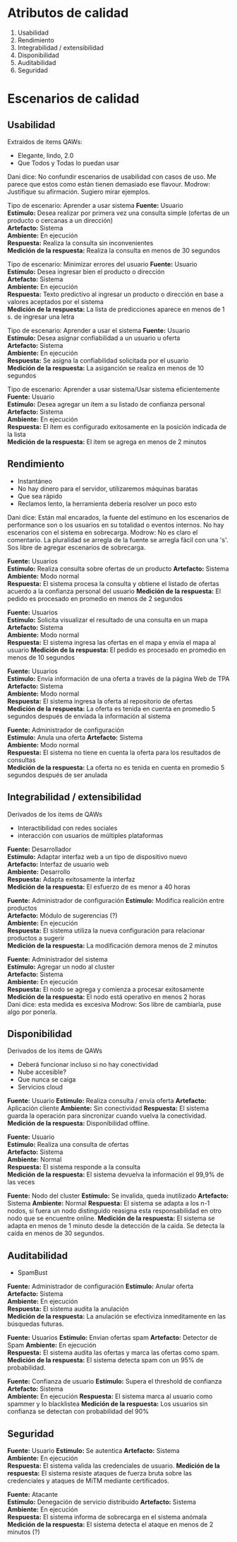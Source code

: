 Atributos de calidad
====================

1. Usabilidad
2. Rendimiento
3. Integrabilidad / extensibilidad
4. Disponibilidad
5. Auditabilidad
6. Seguridad

Escenarios de calidad
=====================

Usabilidad
----------
Extraidos de items QAWs:
* Elegante, lindo, 2.0
* Que Todos  y Todas lo puedan usar

Dani dice: No confundir escenarios de usabilidad con casos de uso. Me parece que estos como están tienen demasiado ese flavour.
Modrow: Justifique su afirmación. Sugiero mirar ejemplos.

Tipo de escenario: Aprender a usar sistema
**Fuente:** Usuario  
**Estímulo:** Desea realizar por primera vez una consulta simple (ofertas de un producto o cercanas a un dirección)  
**Artefacto:** Sistema  
**Ambiente:** En ejecución  
**Respuesta:** Realiza la consulta sin inconvenientes  
**Medición de la respuesta:** Realiza la consulta en menos de 30 segundos  

Tipo de escenario: Minimizar errores del usuario
**Fuente:** Usuario  
**Estímulo:** Desea ingresar bien el producto o dirección  
**Artefacto:** Sistema  
**Ambiente:** En ejecución  
**Respuesta:** Texto predictivo al ingresar un producto o dirección en base a valores aceptados por el sistema   
**Medición de la respuesta:** La lista de predicciones aparece en menos de 1 s. de ingresar una letra  

Tipo de escenario: Aprender a usar el sistema
**Fuente:** Usuario  
**Estímulo:** Desea asignar confiabilidad a un usuario u oferta  
**Artefacto:** Sistema  
**Ambiente:** En ejecución  
**Respuesta:** Se asigna la confiabilidad solicitada por el usuario  
**Medición de la respuesta:** La asiganción se realiza en menos de 10 segundos  

Tipo de escenario: Aprender a usar sistema/Usar sistema eficientemente
**Fuente:** Usuario  
**Estímulo:** Desea agregar un ítem a su listado de confianza personal  
**Artefacto:** Sistema  
**Ambiente:** En ejecución  
**Respuesta:** El ítem es configurado exitosamente en la posición indicada de la lista  
**Medición de la respuesta:** El ítem se agrega en menos de 2 minutos  

Rendimiento
----------- 
* Instantáneo
* No hay dinero para el servidor, utilizaremos máquinas baratas
* Que sea rápido
* Reclamos lento, la herramienta debería resolver un poco esto

Dani dice: Están mal encarados, la fuente del estímuno en los escenarios de
performance son o los usuarios en su totalidad o eventos internos. No hay
escenarios con el sistema en sobrecarga.
Modrow: No es claro el comentario. La pluralidad se arregla de la fuente se arregla fácil con una 's'. Sos libre de agregar escenarios de sobrecarga.

**Fuente:** Usuarios  
**Estímulo:** Realiza consulta sobre ofertas de un producto
**Artefacto:** Sistema   
**Ambiente:** Modo normal  
**Respuesta:** El sistema procesa la consulta y obtiene el listado de ofertas acuerdo a la confianza personal del usuario
**Medición de la respuesta:** El pedido es procesado en promedio en menos de 2 segundos

**Fuente:** Usuarios  
**Estímulo:** Solicita visualizar el resultado de una consulta en un mapa 
**Artefacto:** Sistema   
**Ambiente:** Modo normal  
**Respuesta:** El sistema ingresa las ofertas en el mapa y envía el mapa al usuario
**Medición de la respuesta:** El pedido es procesado en promedio en menos de 10 segundos

**Fuente:** Usuarios  
**Estímulo:** Envía información de una oferta a través de la página Web de TPA
**Artefacto:** Sistema   
**Ambiente:** Modo normal  
**Respuesta:** El sistema ingresa la oferta al repositorio de ofertas  
**Medición de la respuesta:** La oferta es tenida en cuenta en promedio 5 segundos después de envíada la información al sistema

**Fuente:** Administrador de configuración  
**Estímulo:** Anula una oferta 
**Artefacto:** Sistema   
**Ambiente:** Modo normal  
**Respuesta:** El sistema no tiene en cuenta la oferta para los resultados de consultas  
**Medición de la respuesta:** La oferta no es tenida en cuenta en promedio 5 segundos después de ser anulada

Integrabilidad / extensibilidad
-------------------------------
Derivados de los items de QAWs
* Interactibilidad con redes sociales
* interacción con usuarios de múltiples plataformas


**Fuente:** Desarrollador  
**Estímulo:** Adaptar interfaz web a un tipo de dispositivo nuevo   
**Artefacto:** Interfaz de usuario web      
**Ambiente:** Desarrollo  
**Respuesta:** Adapta exitosamente la interfaz  
**Medición de la respuesta:** El esfuerzo de es menor a 40 horas  

**Fuente:** Administrador de configuración
**Estímulo:** Modifica realición entre productos    
**Artefacto:** Módulo de sugerencias (?)       
**Ambiente:** En ejecución  
**Respuesta:** El sistema utiliza la nueva configuración para relacionar productos a sugerir    
**Medición de la respuesta:** La modificación demora menos de 2 minutos

**Fuente:** Administrador del sistema  
**Estímulo:** Agregar un nodo al cluster     
**Artefacto:** Sistema       
**Ambiente:** En ejecución  
**Respuesta:** El nodo se agrega y comienza a procesar exitosamente   
**Medición de la respuesta:** El nodo está operativo en menos 2 horas  
Dani dice: esta medida es excesiva
Modrow: Sos libre de cambiarla, puse algo por ponerla.

Disponibilidad
--------------
Derivados de los items de QAWs
* Deberá funcionar incluso si no hay conectividad
* Nube accesible?
* Que nunca se caiga
* Servicios cloud

**Fuente:** Usuario
**Estímulo:** Realiza consulta / envía oferta
**Artefacto:** Aplicación cliente
**Ambiente:** Sin conectividad
**Respuesta:** El sistema guarda la operación para sincronizar cuando vuelva la conectividad.
**Medición de la respuesta:** Disponibilidad offline.
	  
**Fuente:** Usuario  
**Estímulo:** Realiza una consulta de ofertas  
**Artefacto:** Sistema    
**Ambiente:** Normal   
**Respuesta:** El sistema responde a la consulta   
**Medición de la respuesta:** El sistema devuelva la información el 99,9% de las veces  

**Fuente:** Nodo del cluster
**Estímulo:** Se invalida, queda inutilizado
**Artefacto:** Sistema
**Ambiente:** Normal
**Respuesta:** El sistema se adapta a los n-1 nodos, si fuera un nodo distinguido reasigna esta responsabilidad en otro nodo que se encuentre online.
**Medición de la respuesta:** El sistema se adapta en menos de 1 minuto desde la detección de la caida. Se detecta la caída en menos de 30 segundos.
      
Auditabilidad
------------- 
* SpamBust

**Fuente:** Administrador de configuración 
**Estímulo:** Anular oferta  
**Artefacto:** Sistema    
**Ambiente:** En ejecución   
**Respuesta:** El sistema audita la anulación   
**Medición de la respuesta:** La anulación se efectiviza inmeditamente en las búsquedas futuras.

**Fuente:** Usuarios
**Estímulo:** Envian ofertas spam
**Artefacto:** Detector de Spam
**Ambiente:** En ejecución   
**Respuesta:** El sistema audita las ofertas y marca las ofertas como spam.
**Medición de la respuesta:** El sistema detecta spam con un 95% de probabilidad.

**Fuente:** Confianza de usuario
**Estímulo:** Supera el threshold de confianza
**Artefacto:** Sistema    
**Ambiente:** En ejecución
**Respuesta:** El sistema marca al usuario como spammer y lo blacklistea
**Medición de la respuesta:** Los usuarios sin confianza se detectan con probabilidad del 90%
      
Seguridad
---------

**Fuente:** Usuario
**Estímulo:** Se autentica
**Artefacto:** Sistema    
**Ambiente:** En ejecución    
**Respuesta:** El sistema valida las credenciales de usuario.
**Medición de la respuesta:** El sistema resiste ataques de fuerza bruta sobre las credenciales y ataques de MiTM mediante certificados.

**Fuente:** Atacante   
**Estímulo:** Denegación de servicio distribuido 
**Artefacto:** Sistema    
**Ambiente:** En ejecución    
**Respuesta:** El sistema informa de sobrecarga en el sistema anómala    
**Medición de la respuesta:** El sistema detecta el ataque en menos de 2 minutos (?)  


